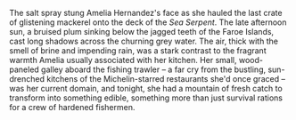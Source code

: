 The salt spray stung Amelia Hernandez's face as she hauled the last crate of glistening mackerel onto the deck of the *Sea Serpent*.  The late afternoon sun, a bruised plum sinking below the jagged teeth of the Faroe Islands, cast long shadows across the churning grey water.  The air, thick with the smell of brine and impending rain, was a stark contrast to the fragrant warmth Amelia usually associated with her kitchen.  Her small, wood-paneled galley aboard the fishing trawler – a far cry from the bustling, sun-drenched kitchens of the Michelin-starred restaurants she'd once graced – was her current domain, and tonight, she had a mountain of fresh catch to transform into something edible, something more than just survival rations for a crew of hardened fishermen.
